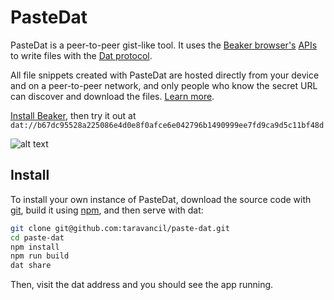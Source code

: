 # PasteDat

PasteDat is a peer-to-peer gist-like tool. It uses the [Beaker browser's](https://beakerbrowser.com) [APIs](https://beakerbrowser.com/docs/apis/) to write files with the [Dat protocol](https://github.com/datproject/dat).

All file snippets created with PasteDat are hosted directly from your device and on a peer-to-peer network, and only people who know the secret URL can discover and download the files. [Learn more](https://beakerbrowser.com/docs/tutorials/share-files-secretly.html).

[Install Beaker](https://beakerbrowser.com/docs/install/), then try it out
at
`dat://b67dc95528a225086e4d0e8f0afce6e042796b1490999ee7fd9ca9d5c11bf48d`

![alt text](./demo.gif "PasteBin demo")

## Install

To install your own instance of PasteDat, download the source code with [git](https://git-scm.com/), build it using [npm](https://www.npmjs.com/), and then serve with dat:

```bash
git clone git@github.com:taravancil/paste-dat.git
cd paste-dat
npm install
npm run build
dat share
```

Then, visit the dat address and you should see the app running.
